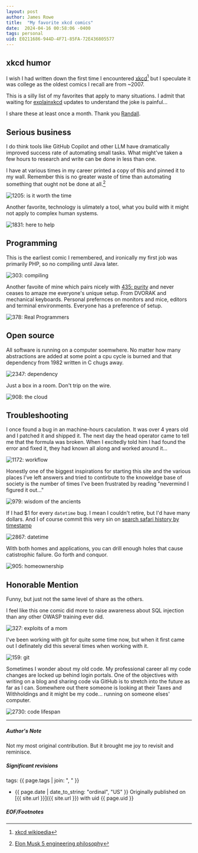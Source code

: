 ```yaml
---
layout: post
author: James Rowe
title:  "My favorite xkcd comics"
date:  2024-04-16 00:58:06 -0400
tags: personal
uid: E0211686-944D-4F71-85FA-72E436805577
---
```


## xkcd humor

I wish I had written down the first time I encountered [xkcd](https://www.xkcd.com)[^1] but I speculate it was college as the oldest comics I recall are from ~2007.

This is a silly list of my favorites that apply to many situations. I admit that waiting for [explainxkcd](https://www.explainxkcd.com) updates to understand the joke is painful...

I share these at least once a month. Thank you [Randall](https://xkcd.com/about/).

## Serious business

I do think tools like GitHub Copilot and other LLM have dramatically improved success rate of automating small tasks. What might've taken a few hours to research and write can be done in less than one.

I have at various times in my career printed a copy of this and pinned it to my wall. Remember this is no greater waste of time than automating something that ought not be done at all.[^2]

![1205: is it worth the time](https://imgs.xkcd.com/comics/is_it_worth_the_time.png)

Another favorite, technology is ulimately a tool, what you build with it might not apply to complex human systems.

![1831: here to help](https://imgs.xkcd.com/comics/here_to_help.png)

## Programming

This is the earliest comic I remembered, and ironically my first job was primarily PHP, so no compiling until Java later.

![303: compiling](https://imgs.xkcd.com/comics/compiling.png)

Another favoite of mine which pairs nicely with [435: purity](https://xkcd.com/435) and never ceases to amaze me everyone's unique setup. From DVORAK and mechanical keyboards. Personal prefernces on monitors and mice, editors and terminal environments. Everyone has a preference of setup.

![378: Real Programmers](https://imgs.xkcd.com/comics/real_programmers.png)

## Open source

All software is running on a computer soemwhere. No matter how many abstractions are added at some point a cpu cycle is burned and that dependency from 1982 written in C chugs away.

![2347: dependency](https://imgs.xkcd.com/comics/dependency.png)

Just a box in a room. Don't trip on the wire.

![908: the cloud](https://imgs.xkcd.com/comics/the_cloud.png)

## Troubleshooting

I once found a bug in an machine-hours caculation. It was over 4 years old and I patched it and shipped it. The next day the head operator came to tell me that the formula was broken. When I excitedly told him I had found the error and fixed it, they had known all along and worked around it...

![1172: workflow](https://imgs.xkcd.com/comics/workflow.png)

Honestly one of the biggest inspirations for starting this site and the various places I've left answers and tried to contirbute to the knoweldge base of society is the number of times I've been frustrated by reading "nevermind I figured it out..."

![979: wisdom of the ancients](https://imgs.xkcd.com/comics/wisdom_of_the_ancients.png)

If I had $1 for every ```datetime``` bug. I mean I couldn't retire, but I'd have many dollars. And I of course commit this very sin on [search safari history by timestamp](/articles/search-safari-history-by-timestamp)

![2867: datetime](https://imgs.xkcd.com/comics/datetime.png)

With both homes and applications, you can drill enough holes that cause catistrophic failure. Go forth and conquor.

![905: homeownership](https://imgs.xkcd.com/comics/homeownership.png)

## Honorable Mention

Funny, but just not the same level of share as the others.

I feel like this one comic did more to raise awareness about SQL injection than any other OWASP training ever did.

![327: exploits of a mom](https://imgs.xkcd.com/comics/exploits_of_a_mom.png)

I've been working with git for quite some time now, but when it first came out I definately did this several times when working with it.

![159: git](https://imgs.xkcd.com/comics/git.png)

Sometimes I wonder about my old code. My professional career all my code changes are locked up behind login portals. One of the objectives with writing on a blog and sharing code via GitHub is to stretch into the future as far as I can. Somewhere out there someone is looking at their Taxes and Withholdings and it might be my code... running on someone elses' computer.

![2730: code lifespan](https://imgs.xkcd.com/comics/code_lifespan.png)

---

##### Author's Note

Not my most original contribution. But it brought me joy to revisit and reminisce.

##### Significant revisions

tags: {{ page.tags | join: ", " }} <!-- todo move this somewhere -->

- {{ page.date | date_to_string: "ordinal", "US" }} Originally published on [{{ site.url }}]({{ site.url }}) with uid {{ page.uid }}

##### EOF/Footnotes

[^1]: [xkcd wikipedia](https://en.wikipedia.org/wiki/Xkcd)

[^2]: [Elon Musk 5 engineering philosophy](https://web.archive.org/web/20240416045402/https://mondaynote.com/what-makes-elon-musk-move-so-fast-8e7c91820923?gi=a7102ded87ed)